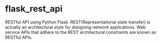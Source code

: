 # flask_rest_api
RESTful API using Python Flask. REST(Representational state transfer) is actually an architectural style for designing network applications. Web service APIs that adhere to the REST architectural constraints are known as RESTful APIs.
